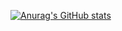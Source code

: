 

[![Anurag's GitHub stats](https://github-readme-stats.vercel.app/api?username=abayomiDare)](https://github.com/anuraghazra/github-readme-stats)
